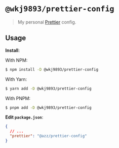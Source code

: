 # `@wkj9893/prettier-config`

> My personal [Prettier](https://prettier.io) config.

## Usage

**Install**:

With NPM:

```bash
$ npm install -D @wkj9893/prettier-config
```

With Yarn:

```bash
$ yarn add -D @wkj9893/prettier-config
```

With PNPM:

```bash
$ pnpm add -D @wkj9893/prettier-config
```

**Edit `package.json`**:

```json
{
  // ...
  "prettier": "@azz/prettier-config"
}
```